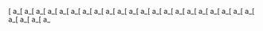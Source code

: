 [ a_[ a_[ a_[ a_[ a_[ a_[ a_[ a_[ a_[ a_[ a_[ a_[ a_[ a_[ a_[ a_[ a_[ a_[ a_[ a_[ a_[ a_[ a_[ a_[ a_